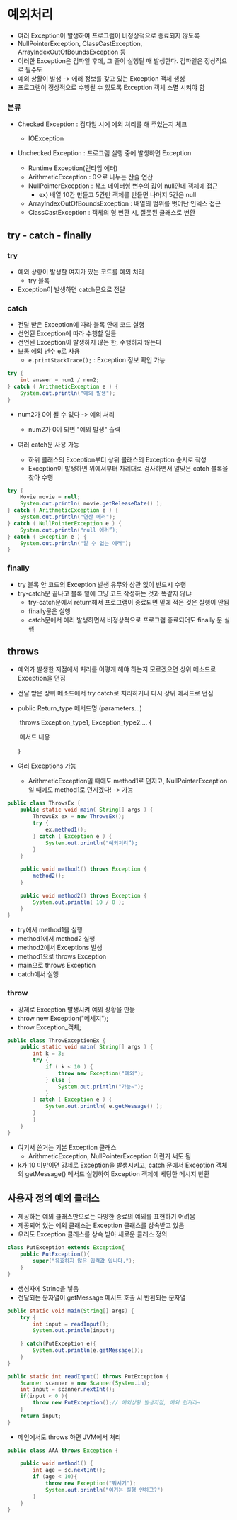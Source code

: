 # 예외처리

* 여러 Exception이 발생하여 프로그램이 비정상적으로 종료되지 않도록
*  NullPointerException, ClassCastException,  ArrayIndexOutOfBoundsException 등
* 이러한 Exception은 컴파일 후에, 그 줄이 실행될 때 발생한다. 컴파일은 정상적으로 될수도
* 예외 상활이 발생 -> 에러 정보를 갖고 있는 Exception 객체 생성
* 프로그램이 정상적으로 수행될 수 있도록 Exception 객체 소멸 시켜야 함

### 분류

* Checked Exception : 컴파일 시에 예외 처리를 해 주었는지 체크

  * IOException

* Unchecked Exception : 프로그램 실행 중에 발생하면 Exception

  * Runtime Exception(런타임 에러)
  * ArithmeticException : 0으로 나누는 산술 연산
  * NullPointerException : 참조 데이터형 변수의 값이 null인데 객체에 접근
    * ex) 배열 10칸 만들고 5칸만 객체를 만들면 나머지 5칸은 null
  * ArrayIndexOutOfBoundsException : 배열의 범위를 벗어난 인덱스 접근
  * ClassCastException : 객체의 형 변환 시, 잘못된 클래스로 변환

  

## try - catch - finally

### try

* 예외 상황이 발생할 여지가 있는 코드를 예외 처리
  * try 블록
* Exception이 발생하면 catch문으로 전달

### catch

* 전달 받은 Exception에 따라 블록 안에 코드 실행
* 선언된 Exception에 따라 수행할 일들
* 선언된 Exception이 발생하지 않는 한,  수행하지 않는다
* 보통 예외 변수 e로 사용
  * `e.printStackTrace();` : Exception 정보 확인 가능

```java
try {
	int answer = num1 / num2;
} catch ( ArithmeticException e ) {
	System.out.println("예외 발생");
}
```

* num2가 0이 될 수 있다 -> 예외 처리
  * num2가 0이 되면 "예외 발생" 출력

* 여러 catch문 사용 가능
  * 하위 클래스의 Exception부터 상위 클래스의 Exception 순서로 작성
  * Exception이 발생하면 위에서부터 차례대로 검사하면서 알맞은 catch 블록을 찾아 수행

```java
try {
	Movie movie = null;
	System.out.println( movie.getReleaseDate() );
} catch ( ArithmeticException e ) {
	System.out.println("연산 에러");
} catch ( NullPointerException e ) {
	System.out.println("null 에러”);
} catch ( Exception e ) {
	System.out.println("알 수 없는 에러");
}
```



### finally

* try 블록 안 코드의 Exception 발생 유무와 상관 없이 반드시 수행
* try-catch문 끝나고 블록 밑에 그냥 코드 작성하는 것과 똑같지 않냐
  * try-catch문에서 return해서 프로그램이 종료되면  밑에 적은 것은 실행이 안됨
  * finally문은 실행
  * catch문에서 에러 발생하면서 비정상적으로 프로그램 종료되어도 finally 문 실행



## throws

* 예외가 발생한 지점에서 처리를 어떻게 해야 하는지 모르겠으면 상위 메소드로 Exception을 던짐

* 전달 받은 상위 메소드에서 try catch로 처리하거나 다시 상위 메서드로 던짐

* public Return_type 메서드명 (parameters...)

  ​	throws Exception_type1, Exception_type2.... {

  ​			메서드 내용

  }

* 여러 Exceptions 가능

  * ArithmeticException일 때에도 method1로 던지고, NullPointerException 일 때에도 method1로 던지겠다! -> 가능

```java
public class ThrowsEx {
    public static void main( String[] args ) {
        ThrowsEx ex = new ThrowsEx();
        try {
        	ex.method1();
        } catch ( Exception e ) {
        	System.out.println("예외처리”);
        }
    }
                               
    public void method1() throws Exception {
    	method2();
    }
                               
    public void method2() throws Exception {
    	System.out.println( 10 / 0 );
    }
}
```

* try에서 method1을 실행
* method1에서 method2 실행
* method2에서 Exceptions 발생
* method1으로 throws Exception
* main으로 throws Exception
* catch에서 실행



### throw

* 강제로 Exception 발생시켜 예외 상황을 만듦
* throw new Exception("메세지");
* throw Exception_객체;

```java
public class ThrowExceptionEx {
    public static void main( String[] args ) {
        int k = 3;
        try {
            if ( k < 10 ) {
            	throw new Exception("예외");   
            } else {
                System.out.println("가능~");
            }
        } catch ( Exception e ) {
        	System.out.println( e.getMessage() );
        }
     	}
    }
}
```

* 여기서 쓴거는 기본 Exception 클래스
  * ArithmeticException, NullPointerException 이런거 써도 됨
* k가 10 미만이면 강제로 Exception을 발생시키고, catch 문에서 Exception 객체의 getMessage() 메서드 실행하여 Exception 객체에 세팅한 메시지 반환



## 사용자 정의 예외 클래스

* 제공하는 예외 클래스만으로는 다양한 종료의 예외를 표현하기 어려움
* 제공되어 있는 예외 클래스는 Exception 클래스를 상속받고 있음
* 우리도  Exception 클래스를 상속 받아 새로운 클래스 정의

```java
class PutException extends Exception{
    public PutException(){
        super("유효하지 않은 입력값 입니다.");
    }
}
```

* 생성자에 String을 넣음
* 전달되는 문자열이 getMessage 메서드 호출 시 반환되는 문자열

```java
public static void main(String[] args) {
	try {
		int input = readInput();
		System.out.println(input);
        
	} catch(PutException e){
		System.out.println(e.getMessage());
	}
}

public static int readInput() throws PutException {
	Scanner scanner = new Scanner(System.in);
	int input = scanner.nextInt();
	if(input < 0 ){
		throw new PutException();// 예외상황 발생지점, 예외 던져라~
	}
    return input;
}
```

* 메인에서도 throws 하면 JVM에서 처리

```java
public class AAA throws Exception {
                               
    public void method1() {
    	int age = sc.nextInt();
        if (age < 10){
            throw new Exception("뭐시기");
            System.out.println("여기는 실행 안하고?")
        }
    }
}
```
